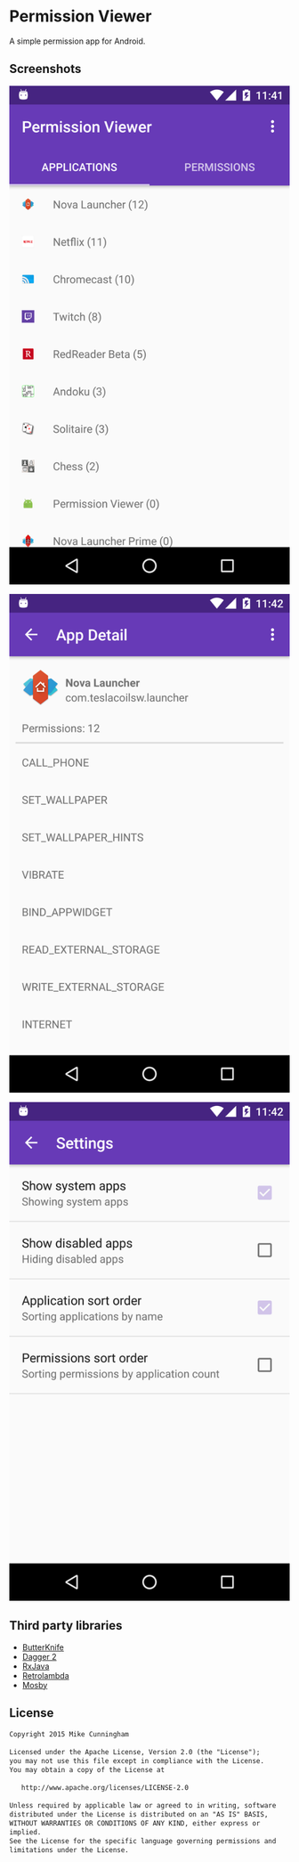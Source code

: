 Permission Viewer
=================

A simple permission app for Android.


Screenshots
-----------

![MainActivity](images/device-2015-10-06-114154.png)

![AppDetailActivity](images/device-2015-10-06-114224.png)

![SettingsActivity](images/device-2015-10-06-114258.png)


Third party libraries
---------------------

* [ButterKnife][1]
* [Dagger 2][2]
* [RxJava][3]
* [Retrolambda][4]
* [Mosby][5]


License
-------

    Copyright 2015 Mike Cunningham

    Licensed under the Apache License, Version 2.0 (the "License");
    you may not use this file except in compliance with the License.
    You may obtain a copy of the License at

       http://www.apache.org/licenses/LICENSE-2.0

    Unless required by applicable law or agreed to in writing, software
    distributed under the License is distributed on an "AS IS" BASIS,
    WITHOUT WARRANTIES OR CONDITIONS OF ANY KIND, either express or implied.
    See the License for the specific language governing permissions and
    limitations under the License.


[1]: https://github.com/JakeWharton/butterknife
[2]: http://google.github.io/dagger/
[3]: https://github.com/ReactiveX/RxJava
[4]: https://github.com/orfjackal/retrolambda
[5]: https://github.com/sockeqwe/mosby